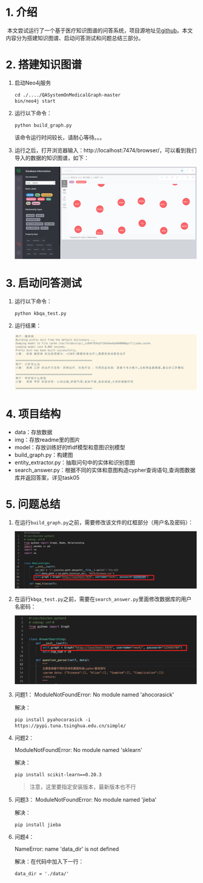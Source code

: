 # 1. 介绍

​		本文尝试运行了一个基于医疗知识图谱的问答系统，项目源地址见[github](https://github.com/zhihao-chen/QASystemOnMedicalGraph)。本文内容分为搭建知识图谱、启动问答测试和问题总结三部分。



# 2. 搭建知识图谱

1. 启动Neo4j服务

   ```
   cd ./..../QASystemOnMedicalGraph-master
   bin/neo4j start
   ```

2. 运行以下命令：

   ```
   python build_graph.py
   ```

   该命令运行时间较长，请耐心等待。。。

3. 运行之后，打开浏览器输入：http://localhost:7474/browser/，可以看到我们导入的数据的知识图谱，如下：

   ![image-database](https://github.com/LemonRay/Datawhale-KnowledgeGraph-learning/raw/main/Pics/tak2-1.png)



# 3. 启动问答测试

1. 运行以下命令：

   ```
   python kbqa_test.py
   ```

2. 运行结果：

   ![image-test-question](https://github.com/LemonRay/Datawhale-KnowledgeGraph-learning/raw/main/Pics/task2-2.jpg)

   

# 4. 项目结构

- data：存放数据
- img：存放readme里的图片
- model：存放训练好的tfidf模型和意图识别模型
- build_graph.py：构建图
- entity_extractor.py：抽取问句中的实体和识别意图
- search_answer.py：根据不同的实体和意图构造cypher查询语句,查询图数据库并返回答案，详见task05



# 5. 问题总结

1. 在运行`build_graph.py`之前，需要修改该文件的红框部分（用户名及密码）：

   ![image-test-question](https://github.com/LemonRay/Datawhale-KnowledgeGraph-learning/raw/main/Pics/tak2-3.jpg)

2. 在运行`kbqa_test.py`之前，需要在`search_answer.py`里面修改数据库的用户名密码：

   ![image-task-4](https://github.com/LemonRay/Datawhale-KnowledgeGraph-learning/raw/main/Pics/tak2-4.png)

3. 问题1：
   ModuleNotFoundError: No module named 'ahocorasick'

   解决：

   ```
   pip install pyahocorasick -i https://pypi.tuna.tsinghua.edu.cn/simple/
   ```

4. 问题2：

   ModuleNotFoundError: No module named 'sklearn'

   解决：

   ```
   pip install scikit-learn==0.20.3
   ```

   > 注意，这里要指定安装版本，最新版本也不行

5. 问题3：
   ModuleNotFoundError: No module named 'jieba'

   解决：

   ```
   pip install jieba
   ```

6. 问题4：

   NameError: name 'data_dir' is not defined

   解决：在代码中加入下一行：

   ```
   data_dir = './data/'
   ```

   

